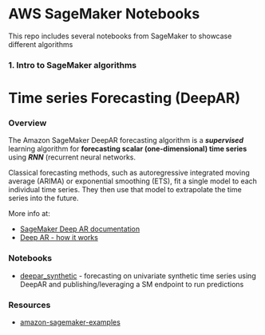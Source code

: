# AWS SageMaker Notebooks

This repo includes several notebooks from SageMaker to showcase different algorithms


### 1. Intro to SageMaker algorithms

# Time series Forecasting (DeepAR)
### Overview
The Amazon SageMaker DeepAR forecasting algorithm is a ***supervised*** learning algorithm for **forecasting scalar (one-dimensional) time series** using ***RNN*** (recurrent neural networks.

Classical forecasting methods, such as autoregressive integrated moving average (ARIMA) or exponential smoothing (ETS), fit a single model to each individual time series. They then use that model to extrapolate the time series into the future.

More info at:
- [SageMaker Deep AR documentation](https://docs.aws.amazon.com/sagemaker/latest/dg/deepar.html)
- [Deep AR - how it works](https://docs.aws.amazon.com/sagemaker/latest/dg/deepar_how-it-works.html)



### Notebooks
 - [deepar_synthetic](1-intro-sagemaker-algos/forecasting/deepar_synthetic.ipynb) - forecasting on univariate synthetic time series using DeepAR and publishing/leveraging a SM endpoint to run predictions



 ### Resources
 - [amazon-sagemaker-examples](https://github.com/awslabs/amazon-sagemaker-examples)
